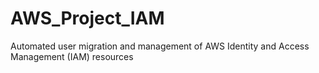 # AWS_Project_IAM
Automated user migration and management of AWS Identity and Access Management (IAM) resources
